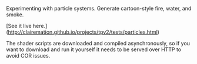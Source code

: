 Experimenting with particle systems. Generate cartoon-style fire, water, and smoke.

[See it live here.] (http://clairemation.github.io/projects/tpv2/tests/particles.html)

The shader scripts are downloaded and compiled asynchronously, so if you want to download and run it yourself it needs to be served over HTTP to avoid COR issues.

